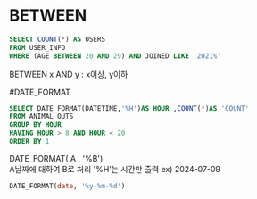 # BETWEEN
```sql
SELECT COUNT(*) AS USERS
FROM USER_INFO
WHERE (AGE BETWEEN 20 AND 29) AND JOINED LIKE '2021%'
```
BETWEEN x AND y : x이상, y이하  

#DATE_FORMAT
```sql
SELECT DATE_FORMAT(DATETIME,'%H')AS HOUR ,COUNT(*)AS 'COUNT' 
FROM ANIMAL_OUTS
GROUP BY HOUR
HAVING HOUR > 8 AND HOUR < 20
ORDER BY 1
``` 
DATE_FORMAT( A , '%B')  
A날짜에 대하여 B로 처리
'%H'는 시간만 출력
ex) 2024-07-09
```sql
DATE_FORMAT(date, '%y-%m-%d')
```
